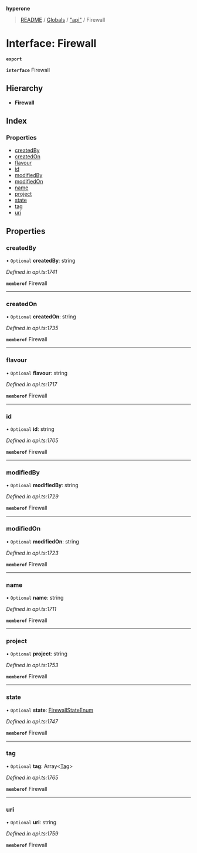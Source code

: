 **hyperone**

> [README](../README.md) / [Globals](../globals.md) / ["api"](../modules/_api_.md) / Firewall

# Interface: Firewall

**`export`** 

**`interface`** Firewall

## Hierarchy

* **Firewall**

## Index

### Properties

* [createdBy](_api_.firewall.md#createdby)
* [createdOn](_api_.firewall.md#createdon)
* [flavour](_api_.firewall.md#flavour)
* [id](_api_.firewall.md#id)
* [modifiedBy](_api_.firewall.md#modifiedby)
* [modifiedOn](_api_.firewall.md#modifiedon)
* [name](_api_.firewall.md#name)
* [project](_api_.firewall.md#project)
* [state](_api_.firewall.md#state)
* [tag](_api_.firewall.md#tag)
* [uri](_api_.firewall.md#uri)

## Properties

### createdBy

• `Optional` **createdBy**: string

*Defined in api.ts:1741*

**`memberof`** Firewall

___

### createdOn

• `Optional` **createdOn**: string

*Defined in api.ts:1735*

**`memberof`** Firewall

___

### flavour

• `Optional` **flavour**: string

*Defined in api.ts:1717*

**`memberof`** Firewall

___

### id

• `Optional` **id**: string

*Defined in api.ts:1705*

**`memberof`** Firewall

___

### modifiedBy

• `Optional` **modifiedBy**: string

*Defined in api.ts:1729*

**`memberof`** Firewall

___

### modifiedOn

• `Optional` **modifiedOn**: string

*Defined in api.ts:1723*

**`memberof`** Firewall

___

### name

• `Optional` **name**: string

*Defined in api.ts:1711*

**`memberof`** Firewall

___

### project

• `Optional` **project**: string

*Defined in api.ts:1753*

**`memberof`** Firewall

___

### state

• `Optional` **state**: [FirewallStateEnum](../enums/_api_.firewallstateenum.md)

*Defined in api.ts:1747*

**`memberof`** Firewall

___

### tag

• `Optional` **tag**: Array\<[Tag](_api_.tag.md)>

*Defined in api.ts:1765*

**`memberof`** Firewall

___

### uri

• `Optional` **uri**: string

*Defined in api.ts:1759*

**`memberof`** Firewall
